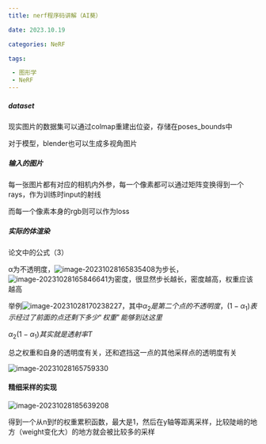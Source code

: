 ```yaml
---
title: nerf程序码讲解（AI葵）

date: 2023.10.19

categories: NeRF

tags:

 - 图形学
 - NeRF
---
```

##### dataset

现实图片的数据集可以通过colmap重建出位姿，存储在poses_bounds中

对于模型，blender也可以生成多视角图片

##### 输入的图片

每一张图片都有对应的相机内外参，每一个像素都可以通过矩阵变换得到一个rays，作为训练时input的射线

而每一个像素本身的rgb则可以作为loss

##### 实际的体渲染

论文中的公式（3）

α为不透明度，![image-20231028165835408](./assets/image-20231028165835408.png)为步长，![image-20231028165846641](./assets/image-20231028165846641.png)为密度，很显然步长越长，密度越高，权重应该越高

举例![image-20231028170238227](./assets/image-20231028170238227.png)，其中$\alpha_2是第二个点的不透明度，(1-α_1)表示经过了前面的点还剩下多少“权重”能够到达这里$

$\alpha_2(1-α_1)其实就是透射率T$

总之权重和自身的透明度有关，还和遮挡这一点的其他采样点的透明度有关

![image-20231028165759330](./assets/image-20231028165759330.png)

#### 精细采样的实现

![image-20231028185639208](./assets/image-20231028185639208.png)

得到一个从n到f的权重累积函数，最大是1，然后在y轴等距离采样，比较陡峭的地方（weight变化大）的地方就会被比较多的采样